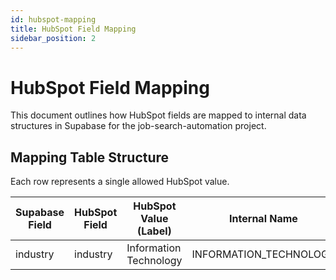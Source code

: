 ```yaml
---
id: hubspot-mapping
title: HubSpot Field Mapping
sidebar_position: 2
---
```


# HubSpot Field Mapping

This document outlines how HubSpot fields are mapped to internal data structures in Supabase for the job-search-automation project.

## Mapping Table Structure

Each row represents a single allowed HubSpot value.

| Supabase Field | HubSpot Field | HubSpot Value (Label) | Internal Name | Notes |
|----------------|----------------|------------------------|----------------|-------|
| industry       | industry       | Information Technology | INFORMATION_TECHNOLOGY | Example value |